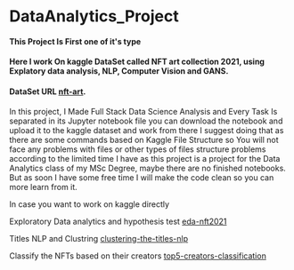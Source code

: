 # DataAnalytics_Project

#### This Project Is First one of it's type
#### Here I work On kaggle DataSet called NFT art collection 2021, using Explatory data analysis, NLP, Computer Vision and GANS.
#### DataSet URL [nft-art](https://www.kaggle.com/datasets/vepnar/nft-art-dataset).

In this project, I Made Full Stack Data Science Analysis and Every Task Is separated in its Jupyter notebook file
you can download the notebook and upload it to the kaggle dataset and work from there 
I suggest doing that as there are some commands based on Kaggle File Structure 
so You will not face any problems with files or other types of files structure problems
according to the limited time I have as this project is a project for the Data Analytics class of my MSc Degree, maybe there are no finished notebooks.
But as soon I have some free time I will make the code clean so you can more learn from it.

In case you want to work on kaggle directly

Exploratory Data analytics and hypothesis test  [eda-nft2021](https://www.kaggle.com/code/mohammedmmfaidey/eda-nft2021)

Titles NLP and Clustring  [clustering-the-titles-nlp](https://www.kaggle.com/code/mohammedmmfaidey/clustering-the-titles-nlp)

Classify the NFTs based on their creators  [top5-creators-classification](https://www.kaggle.com/code/mohammedmmfaidey/top5-creators-classification)

